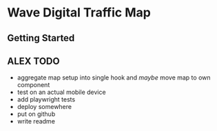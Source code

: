# Wave Digital Traffic Map

## Getting Started


## ALEX TODO
- aggregate map setup into single hook and _maybe_ move map to own component
- test on an actual mobile device
- add playwright tests
- deploy somewhere
- put on github
- write readme